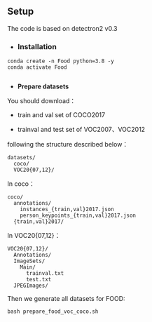 ## Setup

The code is based on detectron2 v0.3

- ### **Installation**

```
conda create -n Food python=3.8 -y
conda activate Food


```

- **Prepare datasets**

You should download：

- train and val set of COCO2017

- trainval and test set of VOC2007、VOC2012

following the structure described below：

```
datasets/
  coco/
  VOC20{07,12}/
```

In coco：

```
coco/
  annotations/
    instances_{train,val}2017.json
    person_keypoints_{train,val}2017.json
  {train,val}2017/
```

In  VOC20{07,12}：

```
VOC20{07,12}/
  Annotations/
  ImageSets/
    Main/
      trainval.txt
      test.txt
  JPEGImages/
```

Then we generate all datasets for FOOD:

```
bash prepare_food_voc_coco.sh
```



